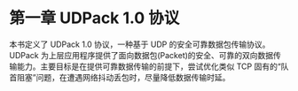 # 第一章 UDPack 1.0 协议

本书定义了 UDPack 1.0 协议，一种基于 UDP 的安全可靠数据包传输协议。UDPack 为上层应用程序提供了面向数据包(Packet)的安全、可靠的双向数据传输能力。主要目标是在提供可靠数据传输的前提下，尝试优化类似 TCP 固有的“队首阻塞”问题，在遭遇网络抖动丢包时，尽量降低数据传输时延。